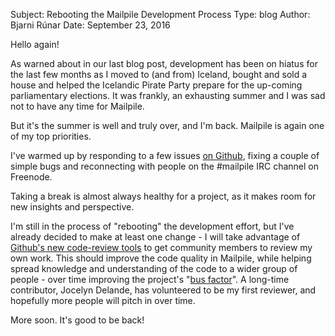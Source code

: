 Subject: Rebooting the Mailpile Development Process
Type: blog
Author: Bjarni Rúnar
Date: September 23, 2016

Hello again!

As warned about in our last blog post, development has been on hiatus
for the last few months as I moved to (and from) Iceland, bought and
sold a house and helped the Icelandic Pirate Party prepare for the
up-coming parliamentary elections. It was frankly, an exhausting summer
and I was sad not to have any time for Mailpile.

But it's the summer is well and truly over, and I'm back. Mailpile is
again one of my top priorities.

I've warmed up by responding to a few issues
[on Github](https://github.com/mailpile/Mailpile),
fixing a couple of simple bugs and reconnecting with people on
the #mailpile IRC channel on Freenode.

Taking a break is almost always healthy for a project, as it makes
room for new insights and perspective.

I'm still in the process of "rebooting" the development effort, but I've
already decided to make at least one change - I will take advantage of
[Github's new code-review
tools](https://help.github.com/articles/reviewing-changes-in-pull-requests/)
to get community members to review my own work. This should improve the
code quality in Mailpile, while helping spread knowledge and
understanding of the code to a wider group of people - over time
improving the project's
"[bus factor](https://en.wikipedia.org/wiki/Bus_factor)". A long-time
contributor, Jocelyn Delande, has volunteered to be my first reviewer,
and hopefully more people will pitch in over time.

More soon. It's good to be back!
